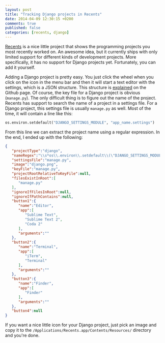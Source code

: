 ```yaml
---
layout: post
title: "Tracking Django projects in Recents"
date: 2014-04-09 12:30:15 +0200
comments: true
published: false
categories: [recents, django]
---
```

[Recents](http://recents.io/) is a nice little project that shows the programming projects you most recently worked on. An awesome idea, but it currently ships with only limited support for different kinds of development projects. More specifically, it has no support for Django projects yet. Fortunately, you can add it yourself.

<!-- more -->

Adding a Django project is pretty easy. You just click the wheel when you click on the icon in the menu bar and then it will start a text editor with the settings, which is a JSON structure. This structure is [explained](https://github.com/teammixture/recents-settings) on the Github page. Of course, the key file for a Django project is obvious (`manage.py`). The only difficult thing is to figure out the name of the project. Recents has support to search the name of a project in a settings file. For a Django project, this settings file is usually `manage.py` as well. Most of the time, it will contain a line like this:

``` python
os.environ.setdefault("DJANGO_SETTINGS_MODULE", "app_name.settings")
```

From this line we can extract the project name using a regular expression. In the end, I ended up with the following:

``` json
{
   "projectType":"django",
   "nameRegex":"\\s*os\\.environ\\.setdefault\\(\"DJANGO_SETTINGS_MODULE\", \"(.*)\\.settings\"\\)",
   "settingsFile":"manage.py",
   "image":"django.png",
   "keyFile":"manage.py",
   "projectRootRelativeToKeyFile":null,
   "filesExistInRoot":[
      "manage.py"
   ],
   "ignoreIfFilesInRoot":null,
   "ignoreIfPathContains":null,
   "button1":{
      "name":"Editor",
      "app":[
         "Sublime Text",
         "Sublime Text 2",
         "Coda 2"
      ],
      "arguments":""
   },
   "button2":{
      "name":"Terminal",
      "app":[
         "iTerm",
         "Terminal"
      ],
      "arguments":""
   },
   "button3":{
      "name":"Finder",
      "app":[
         "Finder"
      ],
      "arguments":""
   },
   "button4":null
}
```

If you want a nice little icon for your Django project, just pick an image and copy it to the `/Applications/Recents.app/Contents/Resources/` directory and you're done.